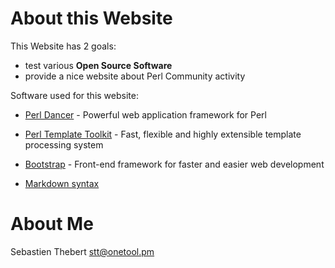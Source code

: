 # About this Website

This Website has 2 goals: 

  * test various **Open Source Software**
  * provide a nice website about Perl Community activity

Software used for this website:

  * [Perl Dancer](http://perldancer.org/) - Powerful web application framework for Perl
  * [Perl Template Toolkit](http://www.template-toolkit.org/) - Fast, flexible and highly extensible template processing system

  * [Bootstrap](http://twitter.github.com/bootstrap/) - Front-end framework for faster and easier web development 
  * [Markdown syntax](http://daringfireball.net/projects/markdown/syntax)



# About Me

Sebastien Thebert <stt@onetool.pm>
